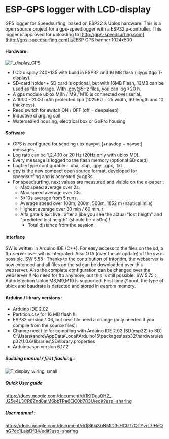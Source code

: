 # ESP-GPS logger with LCD-display

GPS logger for Speedsurfing, based on ESP32 & Ublox  hardware.  This is a open source project for a gps-speedlogger with a ESP32 µ-controller. This logger is approved for uploading to [http://gps-speedsurfing.com](http://gps-speedsurfing.com)
![ESP GPS banner 1024x500](https://user-images.githubusercontent.com/58887243/228194449-03b4aee7-f6ac-44cf-936f-beec46ba28fb.jpg)


#### Hardware :
![T_display_GPS](https://github.com/user-attachments/assets/107f00fc-0653-4c78-b557-dcd038ae628a)
- LCD display 240*135 with build in ESP32 and 16 MB flash (lilygo ttgo T-display).
- SD-card holder + SD card is optional, but with 16MB Flash, 13MB can be used as file storage. With .gpy@5Hz files, you can log >20 h.
- A gps module ublox M8n / M9 / M10 is connected over serial. 
- A 1000 - 2000 mAh protected lipo (102560 = 25 width, 60 length and 10 thickness).
- Reed switch for switch ON / OFF (off = deepsleep)
- Inductive charging coil
- Watersealed housing, electrical box or GoPro housing
#### Software
- GPS is configured for sending ubx navpvt (+navdop + navsat) messages. 
- Log rate can be 1,2,4,10 or 20 Hz (20Hz only with ublox M9). 
- Every message is logged to the flash memory (optional SD card)
- Logfile type configurable : .ubx, .sbp, .gpy, .gpx, .txt. 
- gpy is the new compact open source format, developed for speedsurfing and is accepted @ gp3s.
- For speedsurfing, next values are measured and visible on the e-paper : 
	- Max speed average over 2s.
	- Max speed average over 10s.
	- 5*10s average from 5 runs.
	- Average speed over 100m, 200m, 500m, 1852 m (nautical mile)
	- Highest average over 30 min / 60 min. t
  - Alfa gate & exit live : after a jibe you see the actual "lost heigth" and "predicted lost heigth" (should be < 50m) !
	- Total distance from the session.


#### Interface
SW is written in Arduino IDE (C++). For easy access to the files on the sd, a ftp-server over wifi is integrated. Also OTA (over the air update) of the sw is possible. SW 5.58 : Thanks to the contribution of tritondm, the webserver is now extended and all files on the sd can be downloaded over this webserver. Also the complete configuration can be changed over the webserver !! No need for ftp anymore, but this is still possible. SW 5.75 : Autodetection Ublox M8,M9,M10 is supported. First time @boot, the type of ublox and baudrate is detected and stored in eeprom memory.
#### Arduino / library versions : 
- Arduino IDE 2.02
- Partition.csv for 16 MB flash !!!
- ESP32 version 1.06, but next file need a change (only needed if you compile from the source files): 
- Change next file for compiling with Arduino IDE 2.02 (SD(esp32) to SD) C:\Users\andre\AppData\Local\Arduino15\packages\esp32\hardware\esp32\1.0.6\libraries\SD\library.properties
- ArduinoJson version 6.17.2
##### Building manual / first flashing :
![T_display_wiring_small](https://github.com/user-attachments/assets/bd4a129b-077c-40a8-a71f-e7b644c1f0c1)
##### Quick User guide
https://docs.google.com/document/d/1KfDua0H2_-J25e4L3CR8Znd8aIM6bbTPa6EjC0b7B3U/edit?usp=sharing
##### User manual :
https://docs.google.com/document/d/1j86kj3bNMID3sHCRT7QTYyrL7IHeQnGPec1LajsDfB4/edit?usp=sharing

